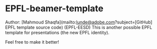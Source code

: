 # EPFL-beamer-template
Author: [Mahmoud Shaqfa](mailto:lunde@adobe.com?subject=[GitHub] EPFL template source code) (EPFL-EESD)
This is another possible EPFL template for presentations (the new EPFL identity).

Feel free to make it better!



